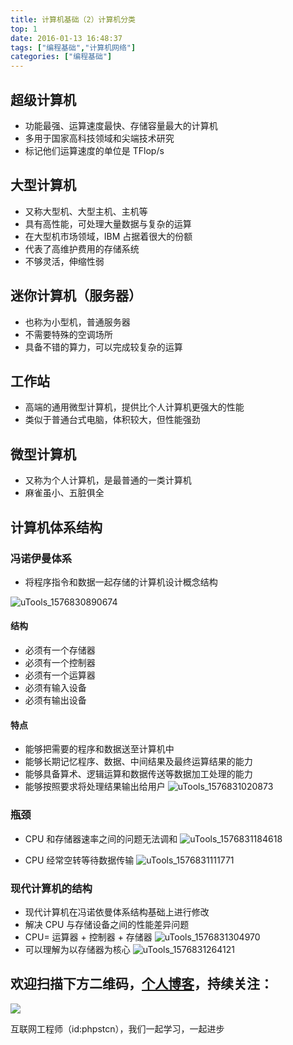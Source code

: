 ```yaml
---
title: 计算机基础（2）计算机分类
top: 1
date: 2016-01-13 16:48:37
tags: ["编程基础","计算机网络"]
categories: ["编程基础"]
---
```


## 超级计算机

- 功能最强、运算速度最快、存储容量最大的计算机
- 多用于国家高科技领域和尖端技术研究
- 标记他们运算速度的单位是 TFlop/s

## 大型计算机

- 又称大型机、大型主机、主机等
- 具有高性能，可处理大量数据与复杂的运算
- 在大型机市场领域，IBM 占据着很大的份额
- 代表了高维护费用的存储系统
- 不够灵活，伸缩性弱

## 迷你计算机（服务器）

- 也称为小型机，普通服务器
- 不需要特殊的空调场所
- 具备不错的算力，可以完成较复杂的运算

## 工作站

- 高端的通用微型计算机，提供比个人计算机更强大的性能
- 类似于普通台式电脑，体积较大，但性能强劲

## 微型计算机

- 又称为个人计算机，是最普通的一类计算机
- 麻雀虽小、五脏俱全

## 计算机体系结构

### 冯诺伊曼体系

- 将程序指令和数据一起存储的计算机设计概念结构

![uTools_1576830890674](https://tva3.sinaimg.cn/large/a616b9a4gy1ga39wb95esj20ve0dpdju.jpg)

#### 结构

- 必须有一个存储器
- 必须有一个控制器
- 必须有一个运算器
- 必须有输入设备
- 必须有输出设备

#### 特点

- 能够把需要的程序和数据送至计算机中
- 能够长期记忆程序、数据、中间结果及最终运算结果的能力
- 能够具备算术、逻辑运算和数据传送等数据加工处理的能力
- 能够按照要求将处理结果输出给用户
![uTools_1576831020873](https://tvax3.sinaimg.cn/large/a616b9a4gy1ga39yim5h3j20va0ggjul.jpg)

### 瓶颈

- CPU 和存储器速率之间的问题无法调和
![uTools_1576831184618](https://tvax4.sinaimg.cn/large/a616b9a4gy1ga3a1dc2j4j20w90fw784.jpg)

- CPU 经常空转等待数据传输
![uTools_1576831111771](https://tva4.sinaimg.cn/large/a616b9a4gy1ga3a0a8iozj20tp0f3whx.jpg)

### 现代计算机的结构

- 现代计算机在冯诺依曼体系结构基础上进行修改
- 解决 CPU 与存储设备之间的性能差异问题
- CPU= 运算器 + 控制器 + 存储器
![uTools_1576831304970](https://tva4.sinaimg.cn/large/a616b9a4gy1ga3a3ekn3zj20wc0gmwhv.jpg)
- 可以理解为以存储器为核心
![uTools_1576831264121](https://tva4.sinaimg.cn/large/a616b9a4gy1ga3a2qbknhj20nt0fcju5.jpg)

## 欢迎扫描下方二维码，[个人博客](https://www.phpst.cn)，持续关注：

![](https://ww1.sinaimg.cn/large/a616b9a4gy1g4xzv954a4j20760763yo.jpg)

互联网工程师（id:phpstcn），我们一起学习，一起进步
